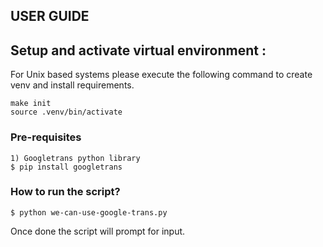 ## USER GUIDE

## Setup and activate virtual environment :
For Unix based systems please execute the following command to create venv and install requirements.
```
make init
source .venv/bin/activate
```

### Pre-requisites
```
1) Googletrans python library
$ pip install googletrans
```
### How to run the script?
```
$ python we-can-use-google-trans.py
```
Once done the script will prompt for input.
